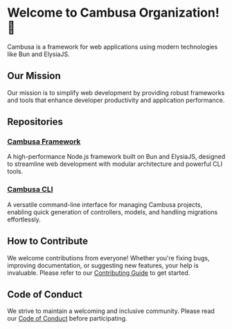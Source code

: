 
# Welcome to Cambusa Organization! 🚀

Cambusa is a framework for web applications using modern technologies like Bun and ElysiaJS.

## Our Mission

Our mission is to simplify web development by providing robust frameworks and tools that enhance developer productivity and application performance.

## Repositories

### [Cambusa Framework](https://github.com/cambusaHQ/core)
A high-performance Node.js framework built on Bun and ElysiaJS, designed to streamline web development with modular architecture and powerful CLI tools.

### [Cambusa CLI](https://github.com/cambusaHQ/cli)
A versatile command-line interface for managing Cambusa projects, enabling quick generation of controllers, models, and handling migrations effortlessly.

## How to Contribute

We welcome contributions from everyone! Whether you're fixing bugs, improving documentation, or suggesting new features, your help is invaluable. Please refer to our [Contributing Guide](https://github.com/cambusaHQ/core/blob/main/CONTRIBUTING.md) to get started.

## Code of Conduct

We strive to maintain a welcoming and inclusive community. Please read our [Code of Conduct](https://github.com/cambusaHQ/core/blob/main/CODE_OF_CONDUCT.md) before participating.
